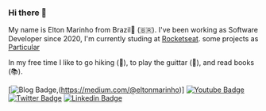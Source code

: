 ### Hi there 👋

My name is Elton Marinho from Brazil🌊 (🇧🇷). I've been working as Software Developer since 2020, I'm currently studing at [Rocketseat](https://rocketseat.com).  some projects as [Particular](https://github.com/eltonmarinho)

In my free time I like to go hiking (🌄), to play the guittar (🎸), and read books (📚).

[![Blog Badge](https://img.shields.io/badge/Blog-eltonmarinho.com-black),(https://medium.com/@eltonmarinho)]
[![Youtube Badge](https://img.shields.io/badge/-Youtube-FF0000?style=flat-square&labelColor=FF0000&logo=youtube&logoColor=white&link=https://youtube.com/c/FelipeFialhoDev)](https://www.youtube.com/channel/UCr0uMbiR30X3t0z1QEc74wA?view_as=subscriber)
[![Twitter Badge](https://img.shields.io/badge/-Twitter-1ca0f1?style=flat-square&labelColor=1ca0f1&logo=twitter&logoColor=white&link=https://twitter.com/toncarv)](https://twitter.com/toncarv)
[![Linkedin Badge](https://img.shields.io/badge/-LinkedIn-blue?style=flat-square&logo=Linkedin&logoColor=white&link=https://www.linkedin.com/in/eltoncarv)](https://www.linkedin.com/in/eltoncarv/)
<!--
**eltonmarinho/eltonmarinho** is a ✨ _special_ ✨ repository because its `README.md` (this file) appears on your GitHub profile.

Here are some ideas to get you started:

- 🔭 I’m currently working on ...
- 🌱 I’m currently learning ...
- 👯 I’m looking to collaborate on ...
- 🤔 I’m looking for help with ...
- 💬 Ask me about ...
- 📫 How to reach me: ...
- 😄 Pronouns: ...
- ⚡ Fun fact: ...
-->
